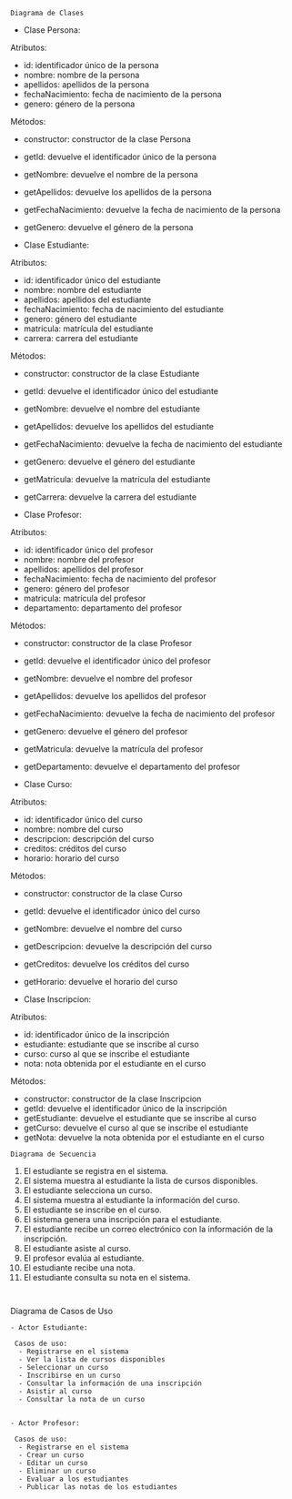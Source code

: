 ```
Diagrama de Clases

```
- Clase Persona:

 Atributos:
  - id: identificador único de la persona
  - nombre: nombre de la persona
  - apellidos: apellidos de la persona
  - fechaNacimiento: fecha de nacimiento de la persona
  - genero: género de la persona

 Métodos:
  - constructor: constructor de la clase Persona
  - getId: devuelve el identificador único de la persona
  - getNombre: devuelve el nombre de la persona
  - getApellidos: devuelve los apellidos de la persona
  - getFechaNacimiento: devuelve la fecha de nacimiento de la persona
  - getGenero: devuelve el género de la persona


- Clase Estudiante:

 Atributos:
  - id: identificador único del estudiante
  - nombre: nombre del estudiante
  - apellidos: apellidos del estudiante
  - fechaNacimiento: fecha de nacimiento del estudiante
  - genero: género del estudiante
  - matricula: matrícula del estudiante
  - carrera: carrera del estudiante

 Métodos:
  - constructor: constructor de la clase Estudiante
  - getId: devuelve el identificador único del estudiante
  - getNombre: devuelve el nombre del estudiante
  - getApellidos: devuelve los apellidos del estudiante
  - getFechaNacimiento: devuelve la fecha de nacimiento del estudiante
  - getGenero: devuelve el género del estudiante
  - getMatricula: devuelve la matrícula del estudiante
  - getCarrera: devuelve la carrera del estudiante


- Clase Profesor:

 Atributos:
  - id: identificador único del profesor
  - nombre: nombre del profesor
  - apellidos: apellidos del profesor
  - fechaNacimiento: fecha de nacimiento del profesor
  - genero: género del profesor
  - matricula: matrícula del profesor
  - departamento: departamento del profesor

 Métodos:
  - constructor: constructor de la clase Profesor
  - getId: devuelve el identificador único del profesor
  - getNombre: devuelve el nombre del profesor
  - getApellidos: devuelve los apellidos del profesor
  - getFechaNacimiento: devuelve la fecha de nacimiento del profesor
  - getGenero: devuelve el género del profesor
  - getMatricula: devuelve la matrícula del profesor
  - getDepartamento: devuelve el departamento del profesor



- Clase Curso:

 Atributos:
  - id: identificador único del curso
  - nombre: nombre del curso
  - descripcion: descripción del curso
  - creditos: créditos del curso
  - horario: horario del curso

 Métodos:
  - constructor: constructor de la clase Curso
  - getId: devuelve el identificador único del curso
  - getNombre: devuelve el nombre del curso
  - getDescripcion: devuelve la descripción del curso
  - getCreditos: devuelve los créditos del curso
  - getHorario: devuelve el horario del curso


- Clase Inscripcion:

 Atributos:
  - id: identificador único de la inscripción
  - estudiante: estudiante que se inscribe al curso
  - curso: curso al que se inscribe el estudiante
  - nota: nota obtenida por el estudiante en el curso

 Métodos:
  - constructor: constructor de la clase Inscripcion
  - getId: devuelve el identificador único de la inscripción
  - getEstudiante: devuelve el estudiante que se inscribe al curso
  - getCurso: devuelve el curso al que se inscribe el estudiante
  - getNota: devuelve la nota obtenida por el estudiante en el curso


```
Diagrama de Secuencia

```
1. El estudiante se registra en el sistema.
2. El sistema muestra al estudiante la lista de cursos disponibles.
3. El estudiante selecciona un curso.
4. El sistema muestra al estudiante la información del curso.
5. El estudiante se inscribe en el curso.
6. El sistema genera una inscripción para el estudiante.
7. El estudiante recibe un correo electrónico con la información de la inscripción.
8. El estudiante asiste al curso.
9. El profesor evalúa al estudiante.
10. El estudiante recibe una nota.
11. El estudiante consulta su nota en el sistema.
```


```
Diagrama de Casos de Uso

```
- Actor Estudiante:

 Casos de uso:
  - Registrarse en el sistema
  - Ver la lista de cursos disponibles
  - Seleccionar un curso
  - Inscribirse en un curso
  - Consultar la información de una inscripción
  - Asistir al curso
  - Consultar la nota de un curso


- Actor Profesor:

 Casos de uso:
  - Registrarse en el sistema
  - Crear un curso
  - Editar un curso
  - Eliminar un curso
  - Evaluar a los estudiantes
  - Publicar las notas de los estudiantes